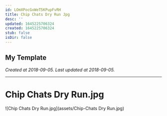 ```yaml
---
id: LOmXPocGxWeT5KPupFvRH
title: Chip Chats Dry Run Jpg
desc: ''
updated: 1645225706324
created: 1645225706324
stub: false
isDir: false
---
```

My Template
---

_Created at 2018-09-05._
_Last updated at 2018-09-05._




---

# Chip Chats Dry Run.jpg


![Chip Chats Dry Run.jpg](assets/Chip-Chats Dry Run.jpg)

